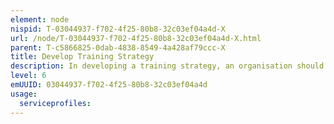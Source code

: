 ```yaml
---
element: node
nispid: T-03044937-f702-4f25-80b8-32c03ef04a4d-X
url: /node/T-03044937-f702-4f25-80b8-32c03ef04a4d-X.html
parent: T-c5866825-0dab-4838-8549-4a428af79ccc-X
title: Develop Training Strategy
description: In developing a training strategy, an organisation should take into account a number of principles. * That organisation training events will be balanced and address the full range of potential objectives, from localised business operations to large-scale high-intensity operations. * That, taking resource considerations into account, sufficient training of a high quality and on a broad set of scenarios be organized, and, where mutually beneficial, affordable and agreed, linking of organisation and affiliate training be considered. * That training requirements derived from the organisation’s level of ambition will provide the overarching vision for the Strategic Commander’s direction on Training. * That training objectives should be time bounded, in relation to alliance strategic objectives.
level: 6
emUUID: 03044937-f702-4f25-80b8-32c03ef04a4d
usage:
  serviceprofiles:
---
```

